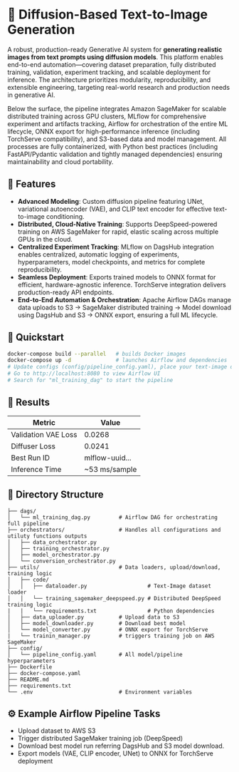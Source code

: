 # 🧠 Diffusion-Based Text-to-Image Generation

A robust, production-ready Generative AI system for **generating realistic images from text prompts using diffusion models**. This platform enables end-to-end automation—covering dataset preparation, fully distributed training, validation, experiment tracking, and scalable deployment for inference. The architecture prioritizes modularity, reproducibility, and extensible engineering, targeting real-world research and production needs in generative AI.

Below the surface, the pipeline integrates Amazon SageMaker for scalable distributed training across GPU clusters, MLflow for comprehensive experiment and artifacts tracking, Airflow for orchestration of the entire ML lifecycle, ONNX export for high-performance inference (including TorchServe compatibility), and S3-based data and model management. All processes are fully containerized, with Python best practices (including FastAPI/Pydantic validation and tightly managed dependencies) ensuring maintainability and cloud portability.

## 🚀 Features

- **Advanced Modeling**: Custom diffusion pipeline featuring UNet, variational autoencoder (VAE), and CLIP text encoder for effective text-to-image conditioning.
- **Distributed, Cloud-Native Training**: Supports DeepSpeed-powered training on AWS SageMaker for rapid, elastic scaling across multiple GPUs in the cloud.
- **Centralized Experiment Tracking**: MLflow on DagsHub integration enables centralized, automatic logging of experiments, hyperparameters, model checkpoints, and metrics for complete reproducibility.
- **Seamless Deployment**: Exports trained models to ONNX format for efficient, hardware-agnostic inference. TorchServe integration delivers production-ready API endpoints.
- **End-to-End Automation & Orchestration**: Apache Airflow DAGs manage data uploads to S3 -> SageMaker distributed training -> Model download using DagsHub and S3 -> ONNX export, ensuring a full ML lifecycle.


## 🔧 Quickstart

```bash
docker-compose build --parallel   # builds Docker images
docker-compose up -d              # launches Airflow and dependencies
# Update configs (config/pipeline_config.yaml), place your text-image data, update .env
# Go to http://localhost:8080 to view Airflow UI
# Search for "ml_training_dag" to start the pipeline
```

## 📌 Results

| Metric              | Value           |
|---------------------|----------------|
| Validation VAE Loss | 0.0268         |
| Diffuser Loss       | 0.0241         |
| Best Run ID         | mlflow-uuid... |
| Inference Time      | ~53 ms/sample  |

## 📁 Directory Structure

```
├── dags/
│   └── ml_training_dag.py         # Airflow DAG for orchestrating full pipeline
├── orchestrators/                 # Handles all configurations and utiluty functions outputs
│   ├── data_orchestrator.py
│   ├── training_orchestrator.py
│   ├── model_orchestrator.py
│   └── conversion_orchestrator.py
├── utils/                         # Data loaders, upload/download, training logic
│   ├── code/
│   │   ├── dataloader.py                   # Text-Image dataset loader
│   │   └── training_sagemaker_deepspeed.py # Distributed DeepSpeed training logic
|   |   └── requirements.txt                # Python dependencies
│   ├── data_uploader.py           # Upload data to S3
│   ├── model_downloader.py        # Download best model
│   └── model_converter.py         # ONNX export for TorchServe
|   └── trainin_manager.py         # triggers training job on AWS SageMaker
├── config/
│   └── pipeline_config.yaml       # All model/pipeline hyperparameters
├── Dockerfile
├── docker-compose.yaml
├── README.md
├── requirements.txt
└── .env                           # Environment variables

```

## ⚙️ Example Airflow Pipeline Tasks

- Upload dataset to AWS S3
- Trigger distributed SageMaker training job (DeepSpeed)
- Download best model run referring DagsHub and S3 model download.
- Export models (VAE, CLIP encoder, UNet) to ONNX for TorchServe deployment